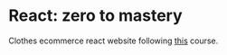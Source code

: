 # React: zero to mastery

Clothes ecommerce react website following [this](https://www.udemy.com/course/complete-react-developer-zero-to-mastery/) course.
